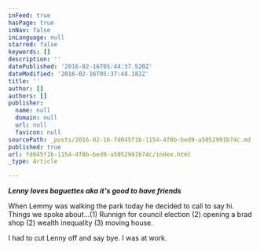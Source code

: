 ```yaml
---
inFeed: true
hasPage: true
inNav: false
inLanguage: null
starred: false
keywords: []
description: ''
datePublished: '2016-02-16T05:44:37.520Z'
dateModified: '2016-02-16T05:37:48.182Z'
title: ''
author: []
authors: []
publisher:
  name: null
  domain: null
  url: null
  favicon: null
sourcePath: _posts/2016-02-16-fd045f1b-1154-4f8b-bed9-a5052991b74c.md
published: true
url: fd045f1b-1154-4f8b-bed9-a5052991b74c/index.html
_type: Article

---
```

**_Lenny loves baguettes aka it's good to have friends_**

When Lemmy was walking the park today he decided to call to say hi. Things we spoke about...(1) Runnign for council election (2) opening a brad shop (2) wealth inequality (3) moving house.

I had to cut Lenny off and say bye. I was at work.